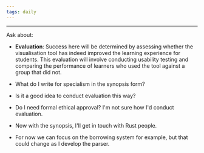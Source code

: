 ```yaml
---
tags: daily
---
```

---
Ask about:
- **Evaluation**: Success here will be determined by assessing whether the visualisation tool has indeed improved the learning experience for students. This evaluation will involve conducting usability testing and comparing the performance of learners who used the tool against a group that did not.

- What do I write for specialism in the synopsis form?
- Is it a good idea to conduct evaluation this way?
- Do I need formal ethical approval? I'm not sure how I'd conduct evaluation.
- Now with the synopsis, I'll get in touch with Rust people.
- For now we can focus on the borrowing system for example, but that could change as I develop the parser.
